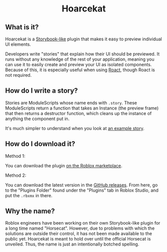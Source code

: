<center><h1>Hoarcekat</h1></center>

## What is it?

Hoarcekat is a [Storybook-like](https://storybook.js.org/) plugin that makes it easy to preview individual UI elements.

Developers write "stories" that explain how their UI should be previewed. It runs without any knowledge of the rest of your application, meaning you can use it to easily create and preview your UI as isolated components. Because of this, it is especially useful when using [Roact](https://roblox.github.io/roact/), though Roact is not required.

## How do I write a story?

Stories are ModuleScripts whose name ends with `.story`. These ModuleScripts return a function that takes an Instance (the preview frame) that then returns a destructor function, which cleans up the instance of anything the component put in.

It's much simpler to understand when you look at [an example story](https://github.com/Kampfkarren/hoarcekat/blob/master/examples/Counter.story.lua).

## How do I download it?

Method 1:

You can download the plugin [on the Roblox marketplace](https://www.roblox.com/library/4621580428/Hoarcekat).

Method 2:

You can download the latest version in the [GitHub releases](https://github.com/Kampfkarren/hoarcekat/releases). From here, go to the "Plugins Folder" found under the "Plugins" tab in Roblox Studio, and put the `.rbxmx` in there.

## Why the name?

Roblox engineers have been working on their own Storybook-like plugin for a long time named "Horsecat". However, due to problems with which the solutions are outside their control, it has not been made available to the public yet. Hoarcekat is meant to hold over until the official Horsecat is unveiled. Thus, the name is just an intentionally botched spelling.
